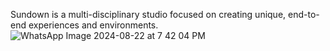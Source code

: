 <!-- About Sundown Studio -->

Sundown is a multi-disciplinary studio focused on creating unique, end-to-end experiences and environments.![WhatsApp Image 2024-08-22 at 7 42 04 PM](https://github.com/user-attachments/assets/2cb34dd3-3a2d-47a1-8088-ab680fe27659)
